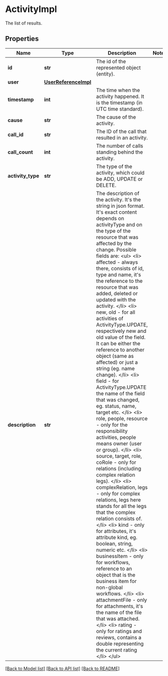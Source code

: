 # ActivityImpl

The list of results.
## Properties
Name | Type | Description | Notes
------------ | ------------- | ------------- | -------------
**id** | **str** | The id of the represented object (entity). | 
**user** | [**UserReferenceImpl**](UserReferenceImpl.md) |  | 
**timestamp** | **int** | The time when the activity happened. It is the timestamp (in UTC time standard). | 
**cause** | **str** | The cause of the activity. | 
**call_id** | **str** | The ID of the call that resulted in an activity. | 
**call_count** | **int** | The number of calls standing behind the activity. | 
**activity_type** | **str** | The type of the activity, which could be ADD, UPDATE or DELETE. | 
**description** | **str** | The description of the activity. It&#39;s the string in json format. It&#39;s exact content depends on activityType and on the type of the resource that was affected by the change. Possible fields are: &lt;ul&gt; &lt;li&gt; affected - always there, consists of id, type and name, it&#39;s the reference to the resource that was added, deleted or updated with the activity. &lt;/li&gt; &lt;li&gt; new, old - for all activities of ActivityType.UPDATE, respectively new and old value of the field. It can be either the reference to another object (same as affected) or just a string (eg. name change). &lt;/li&gt; &lt;li&gt; field - for ActivityType.UPDATE the name of the field that was changed, eg. status, name, target etc. &lt;/li&gt; &lt;li&gt; role, people, resource - only for the responsibility activities, people means owner (user or group). &lt;/li&gt; &lt;li&gt; source, target, role, coRole - only for relations (including complex relation legs). &lt;/li&gt; &lt;li&gt; complexRelation, legs - only for complex relations, legs here stands for all the legs that the complex relation consists of. &lt;/li&gt; &lt;li&gt; kind - only for attributes, it&#39;s attribute kind, eg. boolean, string, numeric etc. &lt;/li&gt; &lt;li&gt; businessItem - only for workflows, reference to an object that is the business item for non-global workflows. &lt;/li&gt; &lt;li&gt; attachmentFile - only for attachments, it&#39;s the name of the file that was attached. &lt;/li&gt; &lt;li&gt; rating - only for ratings and reviews, contains a double representing the current rating &lt;/li&gt; &lt;/ul&gt; | 

[[Back to Model list]](../README.md#documentation-for-models) [[Back to API list]](../README.md#documentation-for-api-endpoints) [[Back to README]](../README.md)


